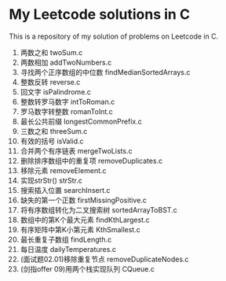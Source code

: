# My Leetcode solutions in C

This is a repository of my solution of problems on Leetcode in C.

1. 两数之和 twoSum.c
2. 两数相加 addTwoNumbers.c
4. 寻找两个正序数组的中位数 findMedianSortedArrays.c
7. 整数反转 reverse.c
9. 回文字 isPalindrome.c
12. 整数转罗马数字 intToRoman.c
13. 罗马数字转整数 romanToInt.c
14. 最长公共前缀 longestCommonPrefix.c
15. 三数之和 threeSum.c
20. 有效的括号 isValid.c
21. 合并两个有序链表 mergeTwoLists.c
24. 删除排序数组中的重复项 removeDuplicates.c
27. 移除元素 removeElement.c
28. 实现strStr() strStr.c
35. 搜索插入位置 searchInsert.c
41. 缺失的第一个正数 firstMissingPositive.c
108. 将有序数组转化为二叉搜索树 sortedArrayToBST.c
215. 数组中的第K个最大元素 findKthLargest.c
378. 有序矩阵中第K小第元素 KthSmallest.c
718. 最长重复子数组 findLength.c
793. 每日温度 dailyTemperatures.c
0201. (面试题02.01)移除重复节点 removeDuplicateNodes.c
09. (剑指offer 09)用两个栈实现队列 CQueue.c